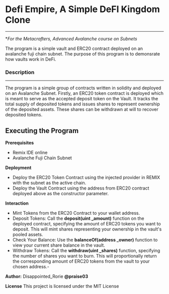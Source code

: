 #  Defi Empire, A Simple DeFI Kingdom Clone
---
**For the Metacrafters, Advanced Avalanche course on Subnets*

The program is a simple vault and ERC20 contract deployed on an avalanche fuji chain subnet. The purpose of this program is to demonsrate how vaults work in DeFi.

### Description
---
The program is a simple group of contracts written in solidity and deployed on an Avalanche Subnet. Firstly, an ERC20 token contract is deployed which is meant to serve as the accepted deposit token on the Vault. It tracks the total supply of deposited tokens and issues shares to represent ownership of the deposited assets. These shares can be withdrawn at will to recover deposited tokens.

## Executing the Program


**Prerequisites**
- Remix IDE online 
- Avalanche Fuji Chain Subnet

**Deployment**
- Deploy the ERC20 Token Contract using the injected provider in REMIX with the subnet as the active chain.
- Deploy the Vault Contract using the address from ERC20 contract deployed above as the constructor parameter.

**Interaction**
- Mint Tokens from the ERC20 Contract to your wallet address.
- Deposit Tokens: Call the **deposit(uint _amount)** function on the deployed contract, specifying the amount of ERC20 tokens you want to deposit. This will mint shares representing your ownership in the vault's pooled assets.
- Check Your Balance: Use the **balanceOf(address _owner)** function to view your current share balance in the vault.
- Withdraw Tokens: Call the **withdraw(uint _shares)** function, specifying the number of shares you want to burn. This will proportionally return the corresponding amount of ERC20 tokens from the vault to your chosen address.- 

**Author:** Disappointed_Rorie **@praise03**

**License**
This project is licensed under the MIT License
